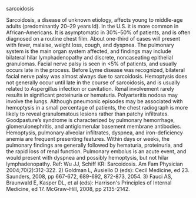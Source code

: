 sarcoidosis

Sarcoidosis, a disease of unknown etiology, affects young to middle-age adults (predominantly 20–29 years ld). In the U.S. it is more common in African-Americans. It is asymptomatic in 30%–50% of patients, and is often diagnosed on a routine chest film. About one-third of cases will present with fever, malaise, weight loss, cough, and dyspnea. The pulmonary system is the main organ system affected, and findings may include bilateral hilar lymphadenopathy and discrete, noncaseating epithelial granulomas. Facial nerve palsy is seen in <5% of patients, and usually occurs late in the process. Before Lyme disease was recognized, bilateral facial nerve palsy was almost always due to sarcoidosis. Hemoptysis does not generally occur until late in the course of sarcoidosis, and is usually related to Aspergillus infection or cavitation. Renal involvement rarely results in significant proteinuria or hematuria. Polyarteritis nodosa may involve the lungs. Although pneumonic episodes may be associated with hemoptysis in a small percentage of patients, the chest radiograph is more likely to reveal granulomatous lesions rather than patchy infiltrates. Goodpasture’s syndrome is characterized by pulmonary hemorrhage, glomerulonephritis, and antiglomerular basement membrane antibodies. Hemoptysis, pulmonary alveolar infiltrates, dyspnea, and iron-deficiency anemia are frequent presenting features. Within days or weeks, the pulmonary findings are generally followed by hematuria, proteinuria, and the rapid loss of renal function. Pulmonary embolus is an acute event, and would present with dyspnea and possibly hemoptysis,
but not hilar lymphadenopathy.
  Ref: Wu JJ, Schiff KR: Sarcoidosis. Am Fam Physician 2004;70(2):312-322. 2) Goldman L, Ausiello D (eds): Cecil Medicine, ed 23. Saunders, 2008, pp 667-672, 689-692, 872-873, 2054. 3) Fauci AS, Braunwald E, Kasper DL, et al (eds): Harrison's Principles of Internal Medicine, ed 17. McGraw-Hill, 2008, pp 2135-2142.